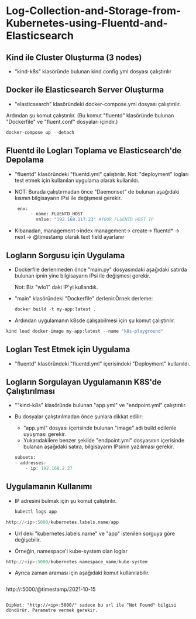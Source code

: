 # Log-Collection-and-Storage-from-Kubernetes-using-Fluentd-and-Elasticsearch

## Kind ile Cluster Oluşturma (3 nodes)

- "kind-k8s" klasöründe bulunan kind.config.yml dosyası çalıştırılır

## Docker ile Elasticsearch Server Oluşturma

- "elasticsearch" klasöründeki docker-compose.yml dosyası çalıştırılır.

Ardından şu komut çalıştırılır. (Bu komut "fluentd" klasöründe bulunan "Dockerfile" ve "fluent.conf" dosyaları içindir.)

```python
docker-compose up --detach
```


## Fluentd ile Logları Toplama ve Elasticsearch'de Depolama

* "fluentd" klasöründeki "fluentd.yml" çalıştırılır. Not: "deployment" logları test etmek için kullanılan uygulama olarak kullanıldı.

* NOT: Burada çalıştırmadan önce "Daemonset" de bulunan aşağıdaki kısmın bilgisayarın IPsi ile değişmesi gerekir.
  
  ```python
   env:
        - name: FLUENTD_HOST
          value: "192.168.117.23" #YOUR FLUENTD HOST IP
  ```

* Kibanadan, management->index management-> create-> fluentd* -> next -> @timestamp olarak text field ayarlanır


## Logların Sorgusu için Uygulama

* Dockerfile derlenmeden önce "main.py" dosyasındaki aşağıdaki satırda bulunan ipnin yine bilgisayarın IPsi ile değişmesi gerekir. 
  
  Not: Biz "wlo1" daki IP'yi kullandık.

* "main" klasöründeki "Dockerfile" derlenir.Örnek derleme:
  ```python
  docker build -t my-app:latest .
  
  ```
* Ardından uygulamanın k8sde çalışabilmesi için şu komut çalıştırılır.

```python
kind load docker-image my-app:latest --name "k8s-playground" 
```


## Logları Test Etmek için Uygulama

* "fluentd" klasöründeki "fluentd.yml" içerisindeki "Deployment" kullanıldı. 



## Logların Sorgulayan Uygulamanın K8S'de Çalıştırılması

* ""kind-k8s" klasöründe bulunan "app.yml" ve "endpoint.yml" çalıştırılır.

* Bu dosyalar çalıştırılmadan önce şunlara dikkat edilir:
  - "app.yml" dosyası içerisinde bulunan "image" adı build edilenle uyuşması gerekir.
  - Yukarıdakilere benzer şekilde "endpoint.yml" dosyasının içerisinde bulanan aşağıdaki satıra, bilgisayarın IPsinin yazılıması gerekir.

  ```python
  subsets:
  - addresses:
      - ip: 192.168.2.27 
  ```


## Uygulamanın Kullanımı

* IP adresini bulmak için şu komut çalıştırılır.
  
  ```python
  kubectl logs app
  ```
```python
http://<ip>:5000/kubernetes.labels.name/app

```
* Url deki "kubernetes.labels.name" ve "app" istenilen sorguya göre değişebilir.

* Örneğin, namespace'i kube-system olan loglar
  
 ```python
 http://<ip>:5000/kubernetes.namespace_name/kube-system
 
 ```
* Ayrıca zaman araması için aşağıdaki komut kullanılabilir.
  
  ```python
 http://<ip>:5000/@timestamp/2021-10-15
 
 ```

 DipNot: "http://<ip>:5000/" sadece bu url ile "Not Found" bilgisi döndürür. Parametre vermek gerekir.
